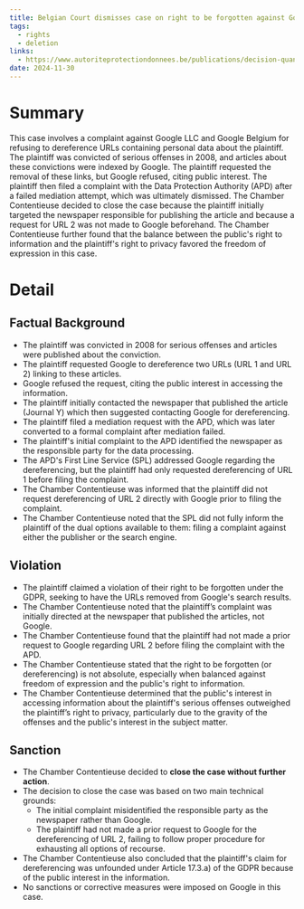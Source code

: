 ```yaml
---
title: Belgian Court dismisses case on right to be forgotten against Google
tags:
  - rights
  - deletion
links:
  - https://www.autoriteprotectiondonnees.be/publications/decision-quant-au-fond-n0-134-2024.pdf
date: 2024-11-30
---
```

# Summary

This case involves a complaint against Google LLC and Google Belgium for refusing to dereference URLs containing personal data about the plaintiff. The plaintiff was convicted of serious offenses in 2008, and articles about these convictions were indexed by Google. The plaintiff requested the removal of these links, but Google refused, citing public interest. The plaintiff then filed a complaint with the Data Protection Authority (APD) after a failed mediation attempt, which was ultimately dismissed. The Chamber Contentieuse decided to close the case because the plaintiff initially targeted the newspaper responsible for publishing the article and because a request for URL 2 was not made to Google beforehand. The Chamber Contentieuse further found that the balance between the public's right to information and the plaintiff's right to privacy favored the freedom of expression in this case.

# Detail

## Factual Background

- The plaintiff was convicted in 2008 for serious offenses and articles were published about the conviction.
- The plaintiff requested Google to dereference two URLs (URL 1 and URL 2) linking to these articles.
- Google refused the request, citing the public interest in accessing the information.
- The plaintiff initially contacted the newspaper that published the article (Journal Y) which then suggested contacting Google for dereferencing.
- The plaintiff filed a mediation request with the APD, which was later converted to a formal complaint after mediation failed.
- The plaintiff's initial complaint to the APD identified the newspaper as the responsible party for the data processing.
- The APD's First Line Service (SPL) addressed Google regarding the dereferencing, but the plaintiff had only requested dereferencing of URL 1 before filing the complaint.
- The Chamber Contentieuse was informed that the plaintiff did not request dereferencing of URL 2 directly with Google prior to filing the complaint.
- The Chamber Contentieuse noted that the SPL did not fully inform the plaintiff of the dual options available to them: filing a complaint against either the publisher or the search engine.

## Violation

- The plaintiff claimed a violation of their right to be forgotten under the GDPR, seeking to have the URLs removed from Google's search results.
- The Chamber Contentieuse noted that the plaintiff’s complaint was initially directed at the newspaper that published the articles, not Google.
- The Chamber Contentieuse found that the plaintiff had not made a prior request to Google regarding URL 2 before filing the complaint with the APD.
- The Chamber Contentieuse stated that the right to be forgotten (or dereferencing) is not absolute, especially when balanced against freedom of expression and the public's right to information.
- The Chamber Contentieuse determined that the public's interest in accessing information about the plaintiff's serious offenses outweighed the plaintiff’s right to privacy, particularly due to the gravity of the offenses and the public's interest in the subject matter.

## Sanction

- The Chamber Contentieuse decided to **close the case without further action**.
- The decision to close the case was based on two main technical grounds:
    - The initial complaint misidentified the responsible party as the newspaper rather than Google.
    - The plaintiff had not made a prior request to Google for the dereferencing of URL 2, failing to follow proper procedure for exhausting all options of recourse.
- The Chamber Contentieuse also concluded that the plaintiff's claim for dereferencing was unfounded under Article 17.3.a) of the GDPR because of the public interest in the information.
- No sanctions or corrective measures were imposed on Google in this case.